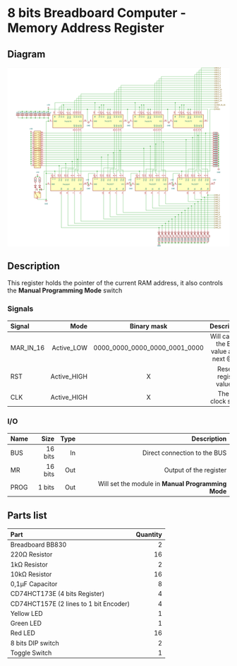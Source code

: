 # 8 bits Breadboard Computer - Memory Address Register

## Diagram
<img src="schematics/memory_address_register.png">

## Description
This register holds the pointer of the current RAM address, it also controls the **Manual Programming Mode** switch

### Signals
| Signal    |        Mode |          Binary mask          |                                   Description |
|:----------|------------:|:-----------------------------:|----------------------------------------------:|
| MAR_IN_16 |  Active_LOW | 0000_0000_0000_0000_0001_0000 | Will capture the BUS's value at the next @CLK |
| RST       | Active_HIGH |               X               |               Reset the register's value to 0 |
| CLK       | Active_HIGH |               X               |                         The main clock signal |

### I/O
| Name |    Size | Type |                                         Description |
|:-----|--------:|-----:|----------------------------------------------------:|
| BUS  | 16 bits |   In |                        Direct connection to the BUS |
| MR   | 16 bits |  Out |                              Output of the register |
| PROG |  1 bits |  Out |  Will set the module in **Manual Programming Mode** |

## Parts list
| Part                                   | Quantity |
|:---------------------------------------|---------:|
| Breadboard BB830                       |        2 |
| 220Ω Resistor                          |       16 |
| 1kΩ Resistor                           |        2 |
| 10kΩ Resistor                          |       16 |
| 0,1µF Capacitor                        |        8 |
| CD74HCT173E (4 bits Register)          |        4 |
| CD74HCT157E (2 lines to 1 bit Encoder) |        4 |
| Yellow LED                             |        1 |
| Green LED                              |        1 |
| Red LED                                |       16 |
| 8 bits DIP switch                      |        2 |
| Toggle Switch                          |        1 |
